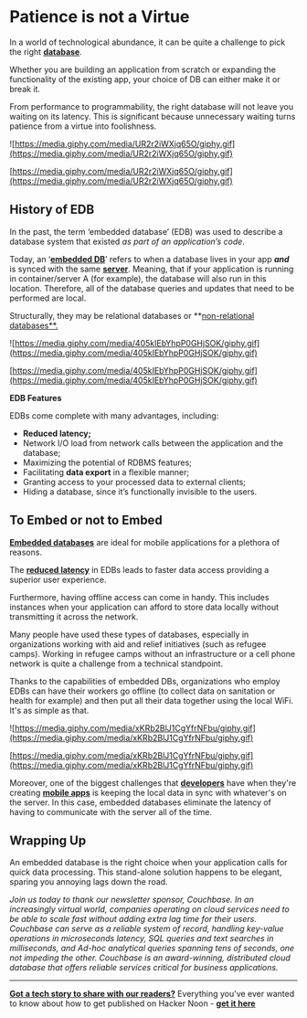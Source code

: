 # Patience is not a Virtue

In a world of technological abundance, it can be quite a challenge to pick the right **[database](https://hackernoon.com/nobrainers-you-need-a-high-performing-low-latency-distributed-database-nd703433)**. 

Whether you are building an application from scratch or expanding the functionality of the existing app, your choice of DB can either make it or break it.

From performance to programmability, the right database will not leave you waiting on its latency. This is significant because unnecessary waiting turns patience from a virtue into foolishness.  

![https://media.giphy.com/media/UR2r2iWXjq65O/giphy.gif](https://media.giphy.com/media/UR2r2iWXjq65O/giphy.gif)

[https://media.giphy.com/media/UR2r2iWXjq65O/giphy.gif](https://media.giphy.com/media/UR2r2iWXjq65O/giphy.gif)

## **History of EDB**

In the past, the term ‘embedded database’ (EDB) was used to describe a database system that existed *as part of an application’s code*.

Today, an ‘**[embedded DB](https://hackernoon.com/what-i-learnt-from-building-3-high-traffic-web-applications-on-an-embedded-key-value-store-68d47249774f)**’ refers to when a database lives in your app ***and*** is synced with the same **[server](https://hackernoon.com/how-to-optimize-your-web-server-for-better-website-performance-gp5u333q)**. Meaning, that if your application is running in container/server A (for example), the database will also run in this location. Therefore, all of the database queries and updates that need to be performed are local. 

Structurally, they may be relational databases or **[non-relational databases**.](https://hackernoon.com/relational-versus-non-relational-database-d5d1c439fb86)

![https://media.giphy.com/media/405kIEbYhpP0GHjSOK/giphy.gif](https://media.giphy.com/media/405kIEbYhpP0GHjSOK/giphy.gif)

[https://media.giphy.com/media/405kIEbYhpP0GHjSOK/giphy.gif](https://media.giphy.com/media/405kIEbYhpP0GHjSOK/giphy.gif)

**EDB Features**

EDBs come complete with many advantages, including:

- **Reduced latency;**
- Network I/O load from network calls between the application and the database;
- Maximizing the potential of RDBMS features;
- Facilitating **data export** in a flexible manner;
- Granting access to your processed data to external clients;
- Hiding a database, since it’s functionally invisible to the users.

## **To Embed or not to Embed**

**[Embedded databases](https://podcast.hackernoon.com/should-i-use-an-embedded-database-in-my-mobile-application/)** are ideal for mobile applications for a plethora of reasons.

The **[reduced latency](https://hackernoon.com/how-to-quickly-set-up-low-latency-hls-m8g3ttp)** in EDBs leads to faster data access providing a superior user experience.

Furthermore, having offline access can come in handy. This includes instances when your application can afford to store data locally without transmitting it across the network.

Many people have used these types of databases, especially in organizations working with aid and relief initiatives (such as refugee camps). Working in refugee camps without an infrastructure or a cell phone network is quite a challenge from a technical standpoint.

Thanks to the capabilities of embedded DBs, organizations who employ EDBs can have their workers go offline (to collect data on sanitation or health for example) and then put all their data together using the local WiFi. It's as simple as that.

![https://media.giphy.com/media/xKRb2BlJ1CgYfrNFbu/giphy.gif](https://media.giphy.com/media/xKRb2BlJ1CgYfrNFbu/giphy.gif)

[https://media.giphy.com/media/xKRb2BlJ1CgYfrNFbu/giphy.gif](https://media.giphy.com/media/xKRb2BlJ1CgYfrNFbu/giphy.gif)

Moreover, one of the biggest challenges that **[developers](https://hackernoon.com/how-to-hire-the-most-skilled-web-developers-3gra31op)** have when they're creating **[mobile apps](https://hackernoon.com/future-of-mobile-apps-heres-everything-thats-worth-the-wait-782k335e)** is keeping the local data in sync with whatever's on the server. In this case, embedded databases eliminate the latency of having to communicate with the server all of the time.

## **Wrapping Up**

An embedded database is the right choice when your application calls for quick data processing. This stand-alone solution happens to be elegant, sparing you annoying lags down the road.

*Join us today to thank our newsletter sponsor, Couchbase. In an increasingly virtual world, companies operating on cloud services need to be able to scale fast without adding extra lag time for their users.  Couchbase can serve as a reliable system of record, handling key-value operations in microseconds latency, SQL queries and text searches in milliseconds, and Ad-hoc analytical queries spanning tens of seconds, one not impeding the other. Couchbase is an award-winning, distributed cloud database that offers reliable services critical for business applications.*

***

**[Got a tech story to share with our readers?](https://hackernoon.com/signup)** Everything you've ever wanted to know about how to get published on Hacker Noon - **[get it here](https://www.publish.hackernoon.com/)**